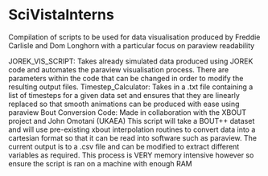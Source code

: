 # SciVistaInterns

Compilation of scripts to be used for data visualisation produced by Freddie Carlisle and Dom Longhorn with a particular focus on paraview readability

JOREK_VIS_SCRIPT:
    Takes already simulated data produced using JOREK code and automates the paraview visualisation process. There are parameters within the code that can be changed in order to modify the resulting output files.
Timestep_Calculator:
    Takes in a .txt file containing a list of timesteps for a given data set and ensures that they are linearly replaced so that smooth animations can be produced with ease using paraview
Bout Conversion Code:
    Made in collaboration with the XBOUT project and John Omotani (UKAEA)
    This script will take a BOUT++ dataset and will use pre-existing xbout interpolation routines to convert data into a cartesian format so that it can be read into software such as paraview. The current output is to a .csv file and can be modified to extract different variables as required. This process is VERY memory intensive however so ensure the script is ran on a machine with enough RAM

